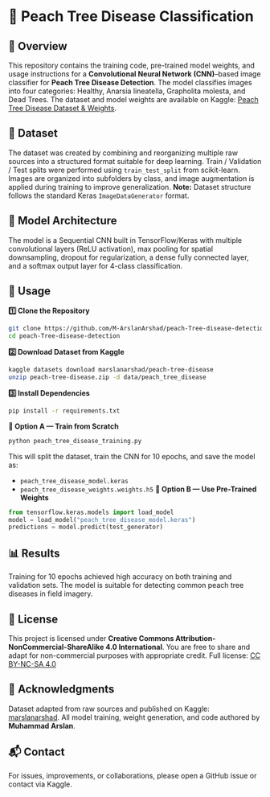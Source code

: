 # 🍑 Peach Tree Disease Classification

## 📌 Overview
This repository contains the training code, pre-trained model weights, and usage instructions for a **Convolutional Neural Network (CNN)**–based image classifier for **Peach Tree Disease Detection**. The model classifies images into four categories: Healthy, Anarsia lineatella, Grapholita molesta, and Dead Trees. The dataset and model weights are available on Kaggle: [Peach Tree Disease Dataset & Weights](https://www.kaggle.com/datasets/marslanarshad/peach-tree-disease).

## 📂 Dataset
The dataset was created by combining and reorganizing multiple raw sources into a structured format suitable for deep learning. Train / Validation / Test splits were performed using `train_test_split` from scikit-learn. Images are organized into subfolders by class, and image augmentation is applied during training to improve generalization. **Note:** Dataset structure follows the standard Keras `ImageDataGenerator` format.

## 🧠 Model Architecture
The model is a Sequential CNN built in TensorFlow/Keras with multiple convolutional layers (ReLU activation), max pooling for spatial downsampling, dropout for regularization, a dense fully connected layer, and a softmax output layer for 4-class classification.

## 🚀 Usage
**1️⃣ Clone the Repository**
```bash
git clone https://github.com/M-ArslanArshad/peach-Tree-disease-detection.git
cd peach-Tree-disease-detection
```
**2️⃣ Download Dataset from Kaggle**
```bash
kaggle datasets download marslanarshad/peach-tree-disease
unzip peach-tree-disease.zip -d data/peach_tree_disease
```
**3️⃣ Install Dependencies**
```bash
pip install -r requirements.txt
```
**🔹 Option A — Train from Scratch**
```bash
python peach_tree_disease_training.py
```
This will split the dataset, train the CNN for 10 epochs, and save the model as:
- `peach_tree_disease_model.keras`
- `peach_tree_disease_weights.weights.h5`
**🔹 Option B — Use Pre-Trained Weights**
```python
from tensorflow.keras.models import load_model
model = load_model("peach_tree_disease_model.keras")
predictions = model.predict(test_generator)
```

## 📊 Results
Training for 10 epochs achieved high accuracy on both training and validation sets. The model is suitable for detecting common peach tree diseases in field imagery.

## 📜 License
This project is licensed under **Creative Commons Attribution-NonCommercial-ShareAlike 4.0 International**. You are free to share and adapt for non-commercial purposes with appropriate credit. Full license: [CC BY-NC-SA 4.0](https://creativecommons.org/licenses/by-nc-sa/4.0/)

## 🙌 Acknowledgments
Dataset adapted from raw sources and published on Kaggle: [marslanarshad](https://www.kaggle.com/marslanarshad). All model training, weight generation, and code authored by **Muhammad Arslan**.

## 📬 Contact
For issues, improvements, or collaborations, please open a GitHub issue or contact via Kaggle.
